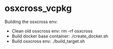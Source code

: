 # osxcross_vcpkg

Building the osxcross env:
  - Clean old osxcross env: rm -rf osxcross
  - Build docker base container: ./create_docker.sh
  - Build osxcross env: ./build_target.sh
